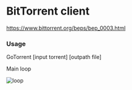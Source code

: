 # BitTorrent client 

https://www.bittorrent.org/beps/bep_0003.html

### Usage
GoTorrent [input torrent] [outpath file]

Main loop

![loop](https://github.com/user-attachments/assets/4a30d9b5-9f46-4112-87bc-e89a1e413f36)
